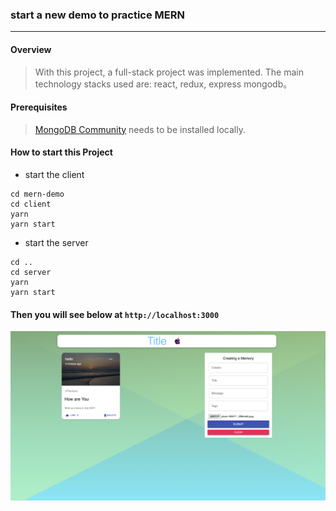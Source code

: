 ### start a new demo to practice MERN

---

#### Overview

> With this project, a full-stack project was implemented. The main technology stacks used are: react, redux, express mongodb。

#### Prerequisites

> [MongoDB Community](https://docs.mongodb.com/manual/administration/install-community/) needs to be installed locally.

#### How to start this Project

- start the client

```shell
cd mern-demo
cd client
yarn
yarn start
```

- start the server

```shell
cd ..
cd server
yarn
yarn start
```

#### Then you will see below at `http://localhost:3000`

![homePage](./client/public/homePage.png)
